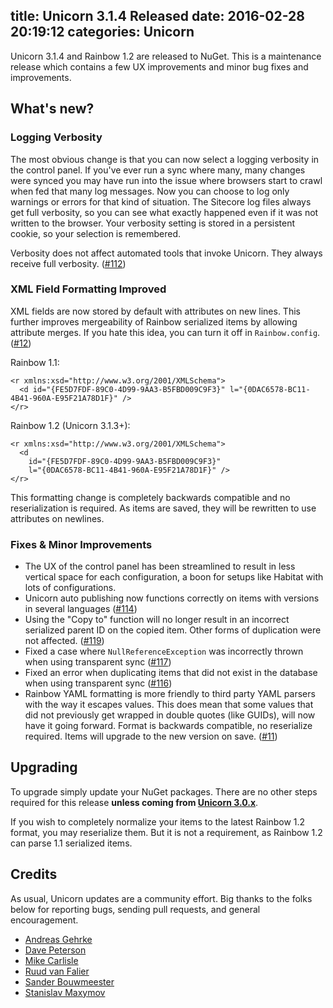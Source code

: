 title: Unicorn 3.1.4 Released
date: 2016-02-28 20:19:12
categories: Unicorn
---

Unicorn 3.1.4 and Rainbow 1.2 are released to NuGet. This is a maintenance release which contains a few UX improvements and minor bug fixes and improvements.

## What's new?

### Logging Verbosity

The most obvious change is that you can now select a logging verbosity in the control panel. If you've ever run a sync where many, many changes were synced you may have run into the issue where browsers start to crawl when fed that many log messages. Now you can choose to log only warnings or errors for that kind of situation. The Sitecore log files always get full verbosity, so you can see what exactly happened even if it was not written to the browser. Your verbosity setting is stored in a persistent cookie, so your selection is remembered.

Verbosity does not affect automated tools that invoke Unicorn. They always receive full verbosity. ([#112](https://github.com/kamsar/Unicorn/issues/112))

### XML Field Formatting Improved

XML fields are now stored by default with attributes on new lines. This further improves mergeability of Rainbow serialized items by allowing attribute merges. If you hate this idea, you can turn it off in `Rainbow.config`. ([#12](https://github.com/kamsar/Rainbow/issues/12))

Rainbow 1.1:

	<r xmlns:xsd="http://www.w3.org/2001/XMLSchema">
	  <d id="{FE5D7FDF-89C0-4D99-9AA3-B5FBD009C9F3}" l="{0DAC6578-BC11-4B41-960A-E95F21A78D1F}" />
	</r>
	
Rainbow 1.2 (Unicorn 3.1.3+):

	<r xmlns:xsd="http://www.w3.org/2001/XMLSchema">
	  <d
	    id="{FE5D7FDF-89C0-4D99-9AA3-B5FBD009C9F3}"
	    l="{0DAC6578-BC11-4B41-960A-E95F21A78D1F}" />
	</r>
	
This formatting change is completely backwards compatible and no reserialization is required. As items are saved, they will be rewritten to use attributes on newlines.

### Fixes & Minor Improvements

* The UX of the control panel has been streamlined to result in less vertical space for each configuration, a boon for setups like Habitat with lots of configurations.
* Unicorn auto publishing now functions correctly on items with versions in several languages ([#114](https://github.com/kamsar/Unicorn/issues/114))
* Using the "Copy to" function will no longer result in an incorrect serialized parent ID on the copied item. Other forms of duplication were not affected. ([#119](https://github.com/kamsar/Unicorn/issues/119))
* Fixed a case where `NullReferenceException` was incorrectly thrown when using transparent sync ([#117](https://github.com/kamsar/Unicorn/pull/117))
* Fixed an error when duplicating items that did not exist in the database when using transparent sync ([#116](https://github.com/kamsar/Unicorn/issues/116))
* Rainbow YAML formatting is more friendly to third party YAML parsers with the way it escapes values. This does mean that some values that did not previously get wrapped in double quotes (like GUIDs), will now have it going forward. Format is backwards compatible, no reserialize required. Items will upgrade to the new version on save. ([#11](https://github.com/kamsar/Rainbow/issues/11))

## Upgrading

To upgrade simply update your NuGet packages. There are no other steps required for this release **unless coming from [Unicorn 3.0.x](http://kamsar.net/index.php/2016/01/Unicorn-3-1-Released/)**. 

If you wish to completely normalize your items to the latest Rainbow 1.2 format, you may reserialize them. But it is not a requirement, as Rainbow 1.2 can parse 1.1 serialized items.

## Credits

As usual, Unicorn updates are a community effort. Big thanks to the folks below for reporting bugs, sending pull requests, and general encouragement.

* [Andreas Gehrke](https://github.com/agehrke)
* [Dave Peterson](https://github.com/PetersonDave)
* [Mike Carlisle](https://github.com/TheCodeKing)
* [Ruud van Falier](https://github.com/DotTech)
* [Sander Bouwmeester](https://github.com/sbouwmeester)
* [Stanislav Maxymov](https://github.com/stasmaxymov)
